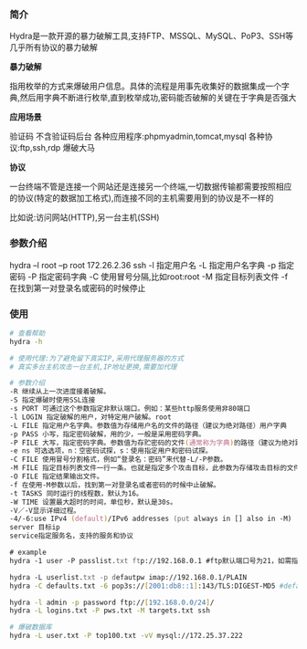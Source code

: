 ### 简介

Hydra是一款开源的暴力破解工具,支持FTP、MSSQL、MySQL、PoP3、SSH等几乎所有协议的暴力破解



**暴力破解**

指用枚举的方式来爆破用户信息。具体的流程是用事先收集好的数据集成一个字典,然后用字典不断进行枚举,直到枚举成功,密码能否破解的关键在于字典是否强大



**应用场景**

验证码
不含验证码后台
各种应用程序:phpmyadmin,tomcat,mysql
各种协议:ftp,ssh,rdp
爆破大马



**协议**

一台终端不管是连接一个网站还是连接另一个终端,一切数据传输都需要按照相应的协议(特定的数据加工格式),而连接不同的主机需要用到的协议是不一样的

比如说:访问网站(HTTP),另一台主机(SSH)



### 参数介绍

hydra –l root –p root 172.26.2.36 ssh
-l 指定用户名
-L 指定用户名字典
-p 指定密码
-P 指定密码字典
-C 使用冒号分隔,比如root:root
-M 指定目标列表文件
-f 在找到第一对登录名或密码的时候停止



### 使用

```zsh
# 查看帮助
hydra -h

# 使用代理:为了避免留下真实IP,采用代理服务器的方式
# 真实多台主机攻击一台主机,IP地址更换,需要加代理

# 参数介绍
-R 继续从上一次进度接着破解。
-S 指定爆破时使用SSL连接
-s PORT 可通过这个参数指定非默认端口。例如：某些http服务使用非80端口
-l LOGIN 指定破解的用户，对特定用户破解。root
-L FILE 指定用户名字典。参数值为存储用户名的文件的路径（建议为绝对路径）用户字典
-p PASS 小写，指定密码破解，用的少，一般是采用密码字典。
-P FILE 大写，指定密码字典。参数值为存贮密码的文件(通常称为字典)的路径（建议为绝对路径）密码字典
-e ns 可选选项，n：空密码试探，s：使用指定用户和密码试探。
-C FILE 使用冒号分割格式，例如“登录名：密码”来代替-L/-P参数。
-M FILE 指定目标列表文件一行一条。也就是指定多个攻击目标，此参数为存储攻击目标的文件的路径(建议为绝对路径)。注意：列表文件存储格式必须为"地址：端口"
-O FILE 指定结果输出文件。
-f 在使用-M参数以后，找到第一对登录名或者密码的时候中止破解。
-t TASKS 同时运行的线程数，默认为16。
-W TIME 设置最大超时的时间，单位秒，默认是30s。
-V／-V显示详细过程。
-4/-6:use IPv4 (default)/IPv6 addresses (put always in [] also in -M)
server 目标ip
service指定服务名，支持的服务和协议

# example
hydra -1 user -P passlist.txt ftp://192.168.0.1 #ftp默认端口号为21，如需指定端口，可以使用-s参数，或者在ip地址后面加：端口，比如ftp：//192.168.0.1:21

hydra -L userlist.txt -p defautpw imap://192.168.0.1/PLAIN
hydra -C defaults.txt -6 pop3s://[2001:db8::1]:143/TLS:DIGEST-MD5 #defau1ts.txt中每一行数据的格式为用户名：密码，DIGEST-MD5认证机制是基于MD5算法的LINUX安全机制认证，现在的意思就是说，密码暴破的时候，按照LINUX的MD5算法来进行密码暴破

hydra -l admin -p password ftp://[192.168.0.0/24]/
hydra -L logins.txt -P pws.txt -M targets.txt ssh

# 爆破数据库
hydra -L user.txt -P top100.txt -vV mysql://172.25.37.222
```





